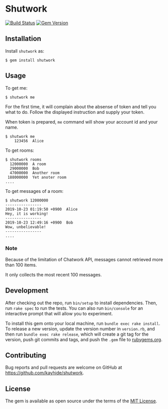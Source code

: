 # Shutwork

[![Build Status](https://travis-ci.com/kayhide/shutwork.svg?branch=master)](https://travis-ci.com/kayhide/shutwork)
[![Gem Version](https://badge.fury.io/rb/shutwork.svg)](https://badge.fury.io/rb/shutwork)

## Installation

Install `shutwork` as:

    $ gem install shutwork

## Usage

To get me:

    $ shutwork me

For the first time, it will complain about the absense of token and tell you what to do.
Follow the displayed instruction and supply your token.

When token is prepared, `me` command will show your account id and your name.

    $ shutwork me
        123456  Alice

To get rooms:

    $ shutwork rooms
      12000000  A room
      29000000  Bob
      47000000  Another room
     188000000  Yet anoter room
    ....

To get messages of a room:

    $ shutwork 12000000
    ----------------
    2019-10-23 01:19:50 +0900  Alice
    Hey, it is working!
    ----------------
    2019-10-23 12:49:16 +0900  Bob
    Wow, unbelievable!
    ----------------
    ....


### Note

Because of the limitation of Chatwork API, messages cannot retrieved more than 100 items.

It only collects the most recent 100 messages.



## Development

After checking out the repo, run `bin/setup` to install dependencies. Then, run `rake spec` to run the tests. You can also run `bin/console` for an interactive prompt that will allow you to experiment.

To install this gem onto your local machine, run `bundle exec rake install`. To release a new version, update the version number in `version.rb`, and then run `bundle exec rake release`, which will create a git tag for the version, push git commits and tags, and push the `.gem` file to [rubygems.org](https://rubygems.org).

## Contributing

Bug reports and pull requests are welcome on GitHub at https://github.com/kayhide/shutwork.


## License

The gem is available as open source under the terms of the [MIT License](https://opensource.org/licenses/MIT).
